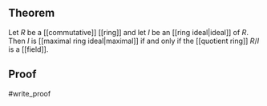 ## Theorem
 Let $R$ be a [[commutative]] [[ring]] and let $I$ be an [[ring ideal|ideal]] of $R$. Then $I$ is [[maximal ring ideal|maximal]] if and only if the [[quotient ring]] $R/I$ is a [[field]].
 ## Proof
 #write_proof 